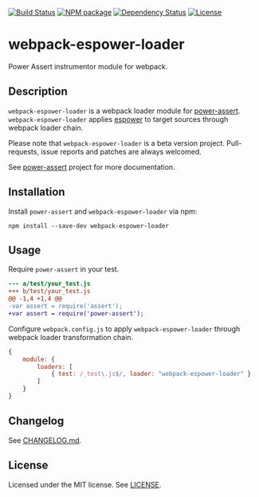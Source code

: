 [![Build Status][travis-image]][travis-url]
[![NPM package][npm-image]][npm-url]
[![Dependency Status][depstat-image]][depstat-url]
[![License][license-image]][license-url]

# webpack-espower-loader

Power Assert instrumentor module for webpack.

## Description

`webpack-espower-loader` is a webpack loader module for [power-assert](https://github.com/twada/power-assert).
`webpack-espower-loader` applies [espower](http://github.com/twada/espower) to target sources through webpack loader chain.

Please note that `webpack-espower-loader` is a beta version project. Pull-requests, issue reports and patches are always welcomed.

See [power-assert](https://github.com/twada/power-assert) project for more documentation.

## Installation

Install `power-assert` and `webpack-espower-loader` via npm:

`npm install --save-dev webpack-espower-loader`

## Usage

Require `power-assert` in your test.

```diff
--- a/test/your_test.js
+++ b/test/your_test.js
@@ -1,4 +1,4 @@
-var assert = require('assert');
+var assert = require('power-assert');
```

Configure `webpack.config.js` to apply `webpack-espower-loader` through webpack loader transformation chain.

```js
{
    module: {
        loaders: [
            { test: /_test\.js$/, loader: "webpack-espower-loader" }
        ]
    }
}
```

## Changelog

See [CHANGELOG.md](https://github.com/zoncoen/webpack-espower-loader/blob/master/CHANGELOG.md).

## License

Licensed under the MIT license. See [LICENSE](https://github.com/zoncoen/webpack-espower-loader/blob/master/LICENSE).

[travis-url]: https://travis-ci.org/zoncoen/webpack-espower-loader
[travis-image]: https://secure.travis-ci.org/zoncoen/webpack-espower-loader.svg?branch=master

[npm-url]: https://npmjs.org/package/webpack-espower-loader
[npm-image]: https://badge.fury.io/js/webpack-espower-loader.svg

[depstat-url]: https://gemnasium.com/zoncoen/webpack-espower-loader
[depstat-image]: https://gemnasium.com/zoncoen/webpack-espower-loader.svg

[license-url]: https://github.com/zoncoen/webpack-espower-loader/blob/master/LICENSE
[license-image]: http://img.shields.io/badge/license-MIT-brightgreen.svg?style=flat
